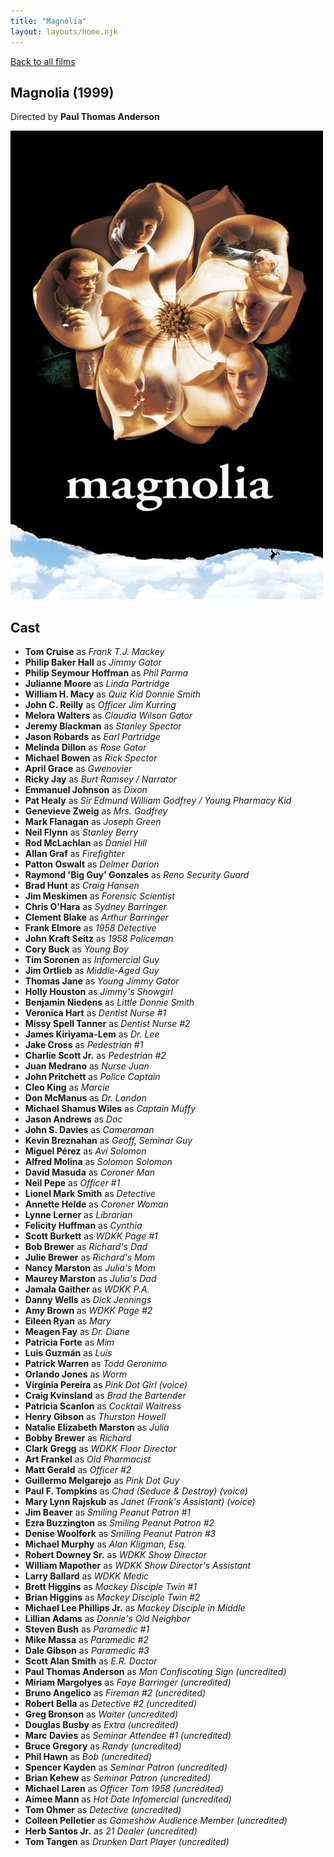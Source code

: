 ```yaml
---
title: "Magnolia"
layout: layouts/home.njk
---
```


<a href="../">Back to all films</a>

<article class="film">
  <h1>Magnolia (1999)</h1>

  <p class="director">
    Directed by <strong>Paul Thomas Anderson</strong>
  </p>

  <img src="../films/posters/magnolia.jpg" alt="">

  <h2>
    Cast
  </h2>
  <ul>
    <li><strong>Tom Cruise</strong> as <em>Frank T.J. Mackey</em></li>
<li><strong>Philip Baker Hall</strong> as <em>Jimmy Gator</em></li>
<li><strong>Philip Seymour Hoffman</strong> as <em>Phil Parma</em></li>
<li><strong>Julianne Moore</strong> as <em>Linda Partridge</em></li>
<li><strong>William H. Macy</strong> as <em>Quiz Kid Donnie Smith</em></li>
<li><strong>John C. Reilly</strong> as <em>Officer Jim Kurring</em></li>
<li><strong>Melora Walters</strong> as <em>Claudia Wilson Gator</em></li>
<li><strong>Jeremy Blackman</strong> as <em>Stanley Spector</em></li>
<li><strong>Jason Robards</strong> as <em>Earl Partridge</em></li>
<li><strong>Melinda Dillon</strong> as <em>Rose Gator</em></li>
<li><strong>Michael Bowen</strong> as <em>Rick Spector</em></li>
<li><strong>April Grace</strong> as <em>Gwenovier</em></li>
<li><strong>Ricky Jay</strong> as <em>Burt Ramsey / Narrator</em></li>
<li><strong>Emmanuel Johnson</strong> as <em>Dixon</em></li>
<li><strong>Pat Healy</strong> as <em>Sir Edmund William Godfrey / Young Pharmacy Kid</em></li>
<li><strong>Genevieve Zweig</strong> as <em>Mrs. Godfrey</em></li>
<li><strong>Mark Flanagan</strong> as <em>Joseph Green</em></li>
<li><strong>Neil Flynn</strong> as <em>Stanley Berry</em></li>
<li><strong>Rod McLachlan</strong> as <em>Daniel Hill</em></li>
<li><strong>Allan Graf</strong> as <em>Firefighter</em></li>
<li><strong>Patton Oswalt</strong> as <em>Delmer Darion</em></li>
<li><strong>Raymond 'Big Guy' Gonzales</strong> as <em>Reno Security Guard</em></li>
<li><strong>Brad Hunt</strong> as <em>Craig Hansen</em></li>
<li><strong>Jim Meskimen</strong> as <em>Forensic Scientist</em></li>
<li><strong>Chris O'Hara</strong> as <em>Sydney Barringer</em></li>
<li><strong>Clement Blake</strong> as <em>Arthur Barringer</em></li>
<li><strong>Frank Elmore</strong> as <em>1958 Detective</em></li>
<li><strong>John Kraft Seitz</strong> as <em>1958 Policeman</em></li>
<li><strong>Cory Buck</strong> as <em>Young Boy</em></li>
<li><strong>Tim Soronen</strong> as <em>Infomercial Guy</em></li>
<li><strong>Jim Ortlieb</strong> as <em>Middle-Aged Guy</em></li>
<li><strong>Thomas Jane</strong> as <em>Young Jimmy Gator</em></li>
<li><strong>Holly Houston</strong> as <em>Jimmy's Showgirl</em></li>
<li><strong>Benjamin Niedens</strong> as <em>Little Donnie Smith</em></li>
<li><strong>Veronica Hart</strong> as <em>Dentist Nurse #1</em></li>
<li><strong>Missy Spell Tanner</strong> as <em>Dentist Nurse #2</em></li>
<li><strong>James Kiriyama-Lem</strong> as <em>Dr. Lee</em></li>
<li><strong>Jake Cross</strong> as <em>Pedestrian #1</em></li>
<li><strong>Charlie Scott Jr.</strong> as <em>Pedestrian #2</em></li>
<li><strong>Juan Medrano</strong> as <em>Nurse Juan</em></li>
<li><strong>John Pritchett</strong> as <em>Police Captain</em></li>
<li><strong>Cleo King</strong> as <em>Marcie</em></li>
<li><strong>Don McManus</strong> as <em>Dr. Landon</em></li>
<li><strong>Michael Shamus Wiles</strong> as <em>Captain Muffy</em></li>
<li><strong>Jason Andrews</strong> as <em>Doc</em></li>
<li><strong>John S. Davies</strong> as <em>Cameraman</em></li>
<li><strong>Kevin Breznahan</strong> as <em>Geoff, Seminar Guy</em></li>
<li><strong>Miguel Pérez</strong> as <em>Avi Solomon</em></li>
<li><strong>Alfred Molina</strong> as <em>Solomon Solomon</em></li>
<li><strong>David Masuda</strong> as <em>Coroner Man</em></li>
<li><strong>Neil Pepe</strong> as <em>Officer #1</em></li>
<li><strong>Lionel Mark Smith</strong> as <em>Detective</em></li>
<li><strong>Annette Helde</strong> as <em>Coroner Woman</em></li>
<li><strong>Lynne Lerner</strong> as <em>Librarian</em></li>
<li><strong>Felicity Huffman</strong> as <em>Cynthia</em></li>
<li><strong>Scott Burkett</strong> as <em>WDKK Page #1</em></li>
<li><strong>Bob Brewer</strong> as <em>Richard's Dad</em></li>
<li><strong>Julie Brewer</strong> as <em>Richard's Mom</em></li>
<li><strong>Nancy Marston</strong> as <em>Julia's Mom</em></li>
<li><strong>Maurey Marston</strong> as <em>Julia's Dad</em></li>
<li><strong>Jamala Gaither</strong> as <em>WDKK P.A.</em></li>
<li><strong>Danny Wells</strong> as <em>Dick Jennings</em></li>
<li><strong>Amy Brown</strong> as <em>WDKK Page #2</em></li>
<li><strong>Eileen Ryan</strong> as <em>Mary</em></li>
<li><strong>Meagen Fay</strong> as <em>Dr. Diane</em></li>
<li><strong>Patricia Forte</strong> as <em>Mim</em></li>
<li><strong>Luis Guzmán</strong> as <em>Luis</em></li>
<li><strong>Patrick Warren</strong> as <em>Todd Geronimo</em></li>
<li><strong>Orlando Jones</strong> as <em>Worm</em></li>
<li><strong>Virginia Pereira</strong> as <em>Pink Dot Girl (voice)</em></li>
<li><strong>Craig Kvinsland</strong> as <em>Brad the Bartender</em></li>
<li><strong>Patricia Scanlon</strong> as <em>Cocktail Waitress</em></li>
<li><strong>Henry Gibson</strong> as <em>Thurston Howell</em></li>
<li><strong>Natalie Elizabeth Marston</strong> as <em>Julia</em></li>
<li><strong>Bobby Brewer</strong> as <em>Richard</em></li>
<li><strong>Clark Gregg</strong> as <em>WDKK Floor Director</em></li>
<li><strong>Art Frankel</strong> as <em>Old Pharmacist</em></li>
<li><strong>Matt Gerald</strong> as <em>Officer #2</em></li>
<li><strong>Guillermo Melgarejo</strong> as <em>Pink Dot Guy</em></li>
<li><strong>Paul F. Tompkins</strong> as <em>Chad (Seduce & Destroy) (voice)</em></li>
<li><strong>Mary Lynn Rajskub</strong> as <em>Janet (Frank's Assistant) (voice)</em></li>
<li><strong>Jim Beaver</strong> as <em>Smiling Peanut Patron #1</em></li>
<li><strong>Ezra Buzzington</strong> as <em>Smiling Peanut Patron #2</em></li>
<li><strong>Denise Woolfork</strong> as <em>Smiling Peanut Patron #3</em></li>
<li><strong>Michael Murphy</strong> as <em>Alan Kligman, Esq.</em></li>
<li><strong>Robert Downey Sr.</strong> as <em>WDKK Show Director</em></li>
<li><strong>William Mapother</strong> as <em>WDKK Show Director's Assistant</em></li>
<li><strong>Larry Ballard</strong> as <em>WDKK Medic</em></li>
<li><strong>Brett Higgins</strong> as <em>Mackey Disciple Twin #1</em></li>
<li><strong>Brian Higgins</strong> as <em>Mackey Disciple Twin #2</em></li>
<li><strong>Michael Lee Phillips Jr.</strong> as <em>Mackey Disciple in Middle</em></li>
<li><strong>Lillian Adams</strong> as <em>Donnie's Old Neighbor</em></li>
<li><strong>Steven Bush</strong> as <em>Paramedic #1</em></li>
<li><strong>Mike Massa</strong> as <em>Paramedic #2</em></li>
<li><strong>Dale Gibson</strong> as <em>Paramedic #3</em></li>
<li><strong>Scott Alan Smith</strong> as <em>E.R. Doctor</em></li>
<li><strong>Paul Thomas Anderson</strong> as <em>Man Confiscating Sign (uncredited)</em></li>
<li><strong>Miriam Margolyes</strong> as <em>Faye Barringer (uncredited)</em></li>
<li><strong>Bruno Angelico</strong> as <em>Fireman #2 (uncredited)</em></li>
<li><strong>Robert Bella</strong> as <em>Detective #2 (uncredited)</em></li>
<li><strong>Greg Bronson</strong> as <em>Waiter (uncredited)</em></li>
<li><strong>Douglas Busby</strong> as <em>Extra (uncredited)</em></li>
<li><strong>Marc Davies</strong> as <em>Seminar Attendee #1 (uncredited)</em></li>
<li><strong>Bruce Gregory</strong> as <em>Randy (uncredited)</em></li>
<li><strong>Phil Hawn</strong> as <em>Bob (uncredited)</em></li>
<li><strong>Spencer Kayden</strong> as <em>Seminar Patron (uncredited)</em></li>
<li><strong>Brian Kehew</strong> as <em>Seminar Patron (uncredited)</em></li>
<li><strong>Michael Laren</strong> as <em>Officer Tom 1958 (uncredited)</em></li>
<li><strong>Aimee Mann</strong> as <em>Hot Date Infomercial (uncredited)</em></li>
<li><strong>Tom Ohmer</strong> as <em>Detective (uncredited)</em></li>
<li><strong>Colleen Pelletier</strong> as <em>Gameshow Audience Member (uncredited)</em></li>
<li><strong>Herb Santos Jr.</strong> as <em>21 Dealer (uncredited)</em></li>
<li><strong>Tom Tangen</strong> as <em>Drunken Dart Player (uncredited)</em></li>
  </ul>
</article>
